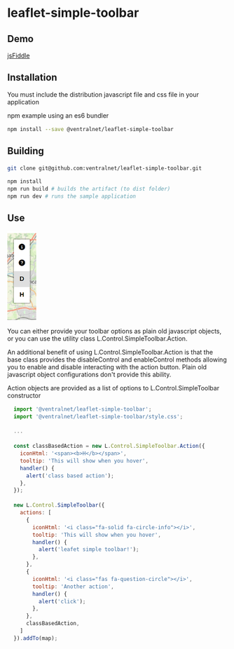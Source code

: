 # leaflet-simple-toolbar #

## Demo ##

[jsFiddle](https://jsfiddle.net/ventralnet/7khfvzgt/13/)

## Installation ##
You must include the distribution javascript file and css file in your application

npm example using an es6 bundler
```bash
npm install --save @ventralnet/leaflet-simple-toolbar
```
## Building ##

```bash
git clone git@github.com:ventralnet/leaflet-simple-toolbar.git
```

```bash
npm install
npm run build # builds the artifact (to dist folder)
npm run dev # runs the sample application
```

## Use ##

![alt text](https://raw.githubusercontent.com/ventralnet/leaflet-simple-toolbar/master/screenshot.png?token=GHSAT0AAAAAACKXTOAVOHPFBIFAIDTF7PHUZLDVCWA)


You can either provide your toolbar options as plain old javascript objects, or you can use the utility class L.Control.SimpleToolbar.Action.

An additional benefit of using L.Control.SimpleToolbar.Action is that the base class provides the disableControl and enableControl methods allowing you to enable and disable interacting with the action button.  Plain old javascript object configurations don't provide this ability.

Action objects are provided as a list of options to L.Control.SimpleToolbar constructor

```javascript
  import '@ventralnet/leaflet-simple-toolbar';
  import '@ventralnet/leaflet-simple-toolbar/style.css';

  ...

  const classBasedAction = new L.Control.SimpleToolbar.Action({
    iconHtml: '<span><b>H</b></span>',
    tooltip: 'This will show when you hover',
    handler() {
      alert('class based action');
    },
  });

  new L.Control.SimpleToolbar({
    actions: [
      {
        iconHtml: '<i class="fa-solid fa-circle-info"></i>',
        tooltip: 'This will show when you hover',
        handler() {
          alert('leafet simple toolbar!');
        },
      },
      {
        iconHtml: '<i class="fas fa-question-circle"></i>',
        tooltip: 'Another action',
        handler() {
          alert('click');
        },
      },
      classBasedAction,
    ]
  }).addTo(map);
```
